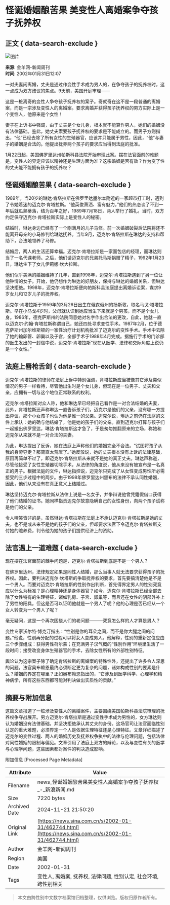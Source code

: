 # 怪诞婚姻酿苦果 美变性人离婚案争夺孩子抚养权

## 正文 { data-search-exclude }


![图片](//beacon.sina.com.cn/a.gif?noScript)

**来源**: 金羊网-新闻周刊  
**时间**: 2002年01月31日12:07  

一对夫妻闹离婚，丈夫是通过作变性手术成为男人的，在争夺孩子的抚养权时，这一点成为双方歧议的焦点。9天前，美国开庭审理——

这是一桩离奇的变性人争夺孩子抚养权的案子。奇就奇在这不是一段普通的离婚案，而是一宗涉及变性人的离婚案。要求离婚并获得孩子抚养权的男方实际上是一个变性人，他原来是个女性！

妻子在上诉书中强调，由于丈夫是个女儿身，根本就不能算作男人，她们的婚姻没有法律基础。鉴此，她丈夫索要孩子抚养权的要求是不能成立的。而男子方则指出，“他”已经去除了所有女性的生殖器官，应该并只能属于男性，因此，“他”与妻子的婚姻是合法的。他提出抚养两个孩子的要求应当得到法庭的批准。

1月22日起，美国佛罗里达州帕斯科县法院开始审理此案。摆在法官面前的难题是，变性人的界定应该以精神还是生理方面为准？这宗婚姻是否有效？作为变了性的丈夫能不能拥有孩子的抚养权？

## 怪诞婚姻酿苦果 { data-search-exclude }

1989年，当20岁的琳达·肯塔拉斯在佛罗里达墨尔本附近的一家超市打工时，遇到了令她着迷的迈克尔·肯塔拉斯。“他英俊萧洒、富有魅力，”他们的热恋谈了不到一年后就瓜熟蒂落，结为百年之好，1989年7月18日，两人举行了婚礼。当时，双方约定保守迈克尔·肯塔拉斯实际上是变性人的秘密。

结婚时，琳达身边已经有了一个刚满月的儿子马修。前一次婚姻破裂后法院将还不能离开母亲的小马修判给琳达抚养。当年9月，迈克尔·肯塔拉斯在琳达的支持和帮助下，合法地领养了马修。

结婚后，两人的生活还算幸福。迈克尔·肯塔拉斯是一家面包店的经理，而琳达则当了一名代课老师。之后，他们请迈克尔的兄弟托马斯捐赠了精子，1992年1月23日，琳达生下了女儿伊莉娜·坎大拉斯。

他们似乎美满的婚姻维持了几年，直到1998年，迈克尔·肯塔拉斯遇到了另一位让他钟情的女子。开始，他仍想作为琳达的好朋友，保持与琳达的婚姻关系，但琳达坚决拒绝。1998年，迈克尔·肯塔拉斯便向帕斯科县法庭提出离婚诉讼案，谋求9岁女儿和12岁儿子的抚养权。

迈克尔·肯塔拉斯于1959年的3月26日出生在俄亥俄州的扬斯敦，取名马戈·塔塔拉斯。早在小马戈4岁时，父母就认识到她应当生下来就是个男孩，而不是个女儿身。1986年，德克萨斯州的法院同意她对名字作出合法的更改，自此，她就一直以迈克尔·约翰·肯塔拉斯称谓自己，她还四处寻求变性手术。1987年2月，位于德克萨斯州加尔维斯顿的一家性治疗计划机构批准了迈克尔的变性手术。手术中去除了她的输卵管、卵巢以及子宫，全部手术于1988年4月完成。据施行手术的门诊部的医生发出的一封信中说，迈克尔·肯塔拉斯“现在从医学、法律和交际角度上说仍是一个女性。”

## 法庭上唇枪舌剑 { data-search-exclude }

迈克尔·肯塔拉斯的律师在法庭上诉中特别强调，肯塔拉斯应当被像其它涉及类似情况的男子一样看待，尽管他出生时是个女儿身，但现在是一位男子、丈夫和父亲，应拥有一切与这个地位正常联系的权利。

迈克尔·肯塔拉斯对众人称，他和琳达早已经把自己看作是一对合法结婚的夫妻，此外，肯塔拉斯还声称琳达一直告诉孩子们，迈克尔是他们的父亲，没有哪一方提出异议，那个小女孩子也认为他是惟一的父亲。迈克尔说，琳达之前仍在法庭的文件上承认：她的确与他结婚了，他是她的孩子们的父亲。直到迈克尔打算与孩子们一起搬出佛罗里达，琳达·肯塔拉斯这才急了，于是匆匆推翻原来的立场，称她和迈克尔从来就不是一对合法的夫妻。

为此，琳达提出了反诉，她在法庭上声称他们的婚姻完全不合法。“试图将孩子从我的身旁夺走？那简直太荒唐了。”她反驳说，她的丈夫根本没有上诉的法律基础，原因再简单不过了，即迈克尔·肯塔拉斯从来就不是她的真正丈夫。琳达声称道，尽管他接受了女性生殖器切除手术，从法律的角度说，他从来没有被宣布是一名真正的男子。根据法庭的文件，琳达指控说，迈克尔只完成了从女性变成男性所必需接受的三步过程中的两步。由于1998年佛罗里达州颁布的法律不承认同性婚姻，因此，他们从来没有在真正意义上结婚过。

琳达坚持迈克尔·肯塔拉斯从法律上说是一名女子，并争辩说他曾凭籍假借口获得了他们结婚的证书。她同样指责迈克尔故意隐瞒自己的女性身份，向两个孩子谎称是他们的父亲。

令人啼笑皆非的是，虽然琳达·肯塔拉斯在法庭上不承认迈克尔·肯塔拉斯是她的丈夫，也不是或从来不是她的孩子们的父亲，但却要求法官下令迈克尔·肯塔拉斯支付她的赡养费，判令他为她的孩子们提供经济上的资助。

## 法官遇上一道难题 { data-search-exclude }

现在摆在法官面前的棘手问题是，迈克尔·肯塔拉斯到底是不是一个男人？

在佛罗里达州，法律规定如果是同性人结婚，那么当事人就无法要求获得孩子的抚养权。因此，要判决迈克尔·坎塔斯的争取抚养权的要求，首先要搞清楚他是不是一个男人。而要对迈克尔·肯塔拉斯的性别作出判断，首先得界定男人的性别究竟应以什么为标准？是心理精神还是身体器官？如今，迈克尔·肯塔拉斯已经全部去除了女性特有的生理特征，诸如乳房、子宫、卵巢等，而且还在女性的阴部外补上了男性的阳具。但这是否可以证明他就是一个男人了呢？他的心理是否已经从一个女人转变为一个男人了呢？

毫无疑问，这是一个再次困挠人们的老问题———究竟怎么样的人才算是男人？

变性专家沃尔特·博克汀指出：“性别是你的耳朵之间，而不是你大腿之间的问题。”他说，性别再分配的过程可以将女人变成男人。他解释，性别的重新定位应由三个步骤组成：获得男性荷尔蒙；在充满男子汉气概的“性别作用”环境里生活了一段时间；接受改变身体生殖器官的手术，去除女性所有的外部性别特征。

舆论认为这宗案子除了确定肯塔拉斯的离婚案的特殊性外，还提出了许多令人深思的问题。法官奥布赖恩最终必须断定更为复杂的问题，诸如构成性别的要素是什么？婚姻的界定在哪里？正如奥布赖恩指出的，“它涉及到医学科学、心理学和精神病学，所有这些东西都可能对判决做出实质性的贡献。”

## 摘要与附加信息

<!-- tcd_abstract -->
这篇文章报道了一桩涉及变性人的离婚案件，主要围绕美国帕斯科县法院审理的抚养权争夺战展开。男方迈克尔·肯塔拉斯是通过变性手术成为男性的，女方琳达则认为婚姻没有法律基础，并坚决拒绝承认其丈夫的身份。这场官司让法官面临性别认定的重大难题，必须界定一个人是依据生理特征还是心理特征。文章详细描述了迈克尔的变性过程、两人的婚姻历史及抚养权争执中的法律与伦理问题，包括法律对同性婚姻的限制与偏见。文章引用了法庭上双方的辩论，以及与变性有关的医学与心理学问题，这些因素都对案件的判决造成影响。
<!-- tcd_abstract_end -->

附加信息 [Processed Page Metadata]

| Attribute       | Value                                  |
|-----------------|----------------------------------------|
| Filename        | news_怪诞婚姻酿苦果美变性人离婚案争夺孩子抚养权_-_新浪新闻.md                             |
| Size            | 7220 bytes                           |
| Archived Date   | 2024-11-21 21:50:20                             |
| Original Link   | [https://news.sina.com.cn/s/2002-01-31/462744.html](https://news.sina.com.cn/s/2002-01-31/462744.html)                       |
| Author          | 金羊网-新闻周刊                               |
| Region          | 美国                               |
| Date            | 2002-01-31                                 |
| Tags            | 变性人, 离婚案, 抚养权, 法律问题, 性别认定, 社会环境, 跨性别相关                                 |
>
> 本文由跨性别中文数字档案馆归档整理，仅供浏览。版权归原作者所有。
>